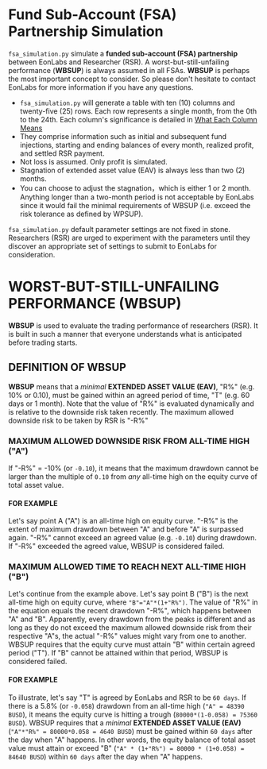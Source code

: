 
# Fund Sub-Account (FSA) Partnership Simulation

`fsa_simulation.py` simulate a **funded sub-account (FSA) partnership** between EonLabs and Researcher (RSR). A worst-but-still-unfailing performance (**WBSUP**) is always assumed in all FSAs. **WBSUP** is perhaps the most important concept to consider. So please don't hesitate to contact EonLabs for more information if you have any questions.

- `fsa_simulation.py` will generate a table with ten (10) columns and twenty-five (25) rows. Each row represents a single month, from the 0th to the 24th. Each column's significance is detailed in [What Each Column Means](#what-each-column-means)
- They comprise information such as initial and subsequent fund injections, starting and ending balances of every month, realized profit, and settled RSR payment.
- Not loss is assumed. Only profit is simulated.
- Stagnation of extended asset value (EAV) is always less than two (2) months.
- You can choose to adjust the stagnation，which is either 1 or 2 month. Anything longer than a two-month period is not acceptable by EonLabs since it would fail the minimal requirements of WBSUP (i.e. exceed the risk tolerance as defined by WPSUP).

`fsa_simulation.py` default parameter settings are not fixed in stone. Researchers (RSR) are urged to experiment with the parameters until they discover an appropriate set of settings to submit to EonLabs for consideration.

# WORST-BUT-STILL-UNFAILING PERFORMANCE (WBSUP)

**WBSUP** is used to evaluate the trading performance of researchers (RSR). It is built in such a manner that everyone understands what is anticipated before trading starts.

## DEFINITION OF WBSUP

**WBSUP** means that a _minimal_ **EXTENDED ASSET VALUE (EAV)**, "R%" (e.g. 10% or 0.10), must be gained within an agreed period of time, "T" (e.g. 60 days or 1 month). Note that the value of "R%" is evaluated dynamically and is relative to the downside risk taken recently. The maximum allowed downside risk to be taken by RSR is "-R%"

### MAXIMUM ALLOWED DOWNSIDE RISK FROM ALL-TIME HIGH ("A")

If "-R%" = -10% (or `-0.10`), it means that the maximum drawdown cannot be larger than the multiple of `0.10` from _any_ all-time high on the equity curve of total asset value.

#### FOR EXAMPLE

Let's say point A ("A") is an all-time high on equity curve. "-R%" is the extent of maximum drawdown between "A" and before "A" is surpassed again. "-R%" cannot exceed an agreed value (e.g. `-0.10`) during drawdown. If "-R%" exceeded the agreed value, WBSUP is considered failed.

### MAXIMUM ALLOWED TIME TO REACH NEXT ALL-TIME HIGH ("B")

Let's continue from the example above. Let's say point B ("B") is the next all-time high on equity curve, where `"B"="A"*(1+"R%")`. The value of "R%" in the equation equals the recent drawdown "-R%", which happens between "A" and "B". Apparently, every drawdown from the peaks is different and as long as they do not exceed the maximum allowed downside risk from their respective "A"s, the actual "-R%" values might vary from one to another. WBSUP requires that the equity curve must attain "B" within certain agreed period ("T"). If "B" cannot be attained within that period, WBSUP is considered failed.

#### FOR EXAMPLE

To illustrate, let's say "T" is agreed by EonLabs and RSR to be `60 days`. If there is a 5.8% (or `-0.058`) drawdown from an all-time high (`"A" = 48390 BUSD`), it means the equity curve is hitting a trough (`80000*(1-0.058) = 75360 BUSD`).
WBSUP requires that a _minimal_ **EXTENDED ASSET VALUE (EAV)** (`"A"*"R%" = 80000*0.058 = 4640 BUSD`) must be gained within `60 days` after the day when "A" happens. In other words, the equity balance of total asset value must attain or exceed "B" (`"A" * (1+"R%") = 80000 * (1+0.058) = 84640 BUSD`) within `60 days` after the day when "A" happens.